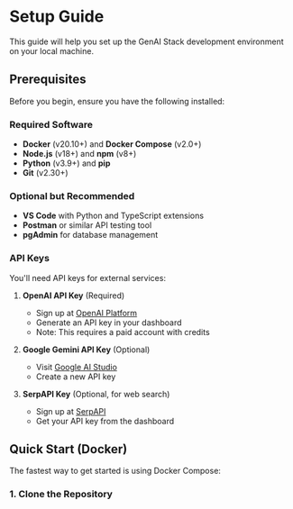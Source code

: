 # Setup Guide

This guide will help you set up the GenAI Stack development environment on your local machine.

## Prerequisites

Before you begin, ensure you have the following installed:

### Required Software

- **Docker** (v20.10+) and **Docker Compose** (v2.0+)
- **Node.js** (v18+) and **npm** (v8+)
- **Python** (v3.9+) and **pip**
- **Git** (v2.30+)

### Optional but Recommended

- **VS Code** with Python and TypeScript extensions
- **Postman** or similar API testing tool
- **pgAdmin** for database management

### API Keys

You'll need API keys for external services:

1. **OpenAI API Key** (Required)
   - Sign up at [OpenAI Platform](https://platform.openai.com/)
   - Generate an API key in your dashboard
   - Note: This requires a paid account with credits

2. **Google Gemini API Key** (Optional)
   - Visit [Google AI Studio](https://makersuite.google.com/)
   - Create a new API key

3. **SerpAPI Key** (Optional, for web search)
   - Sign up at [SerpAPI](https://serpapi.com/)
   - Get your API key from the dashboard

## Quick Start (Docker)

The fastest way to get started is using Docker Compose:

### 1. Clone the Repository

